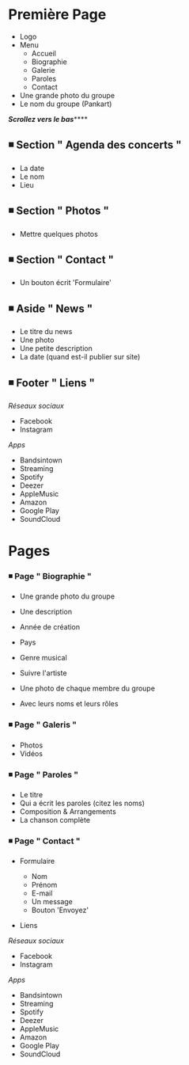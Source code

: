 # Première Page

* Logo 
* Menu
  * Accueil
  * Biographie
  * Galerie
  * Paroles
  * Contact
* Une grande photo du groupe
* Le nom du groupe (Pankart)

***********Scrollez vers le bas***************

## ◾ Section " Agenda des concerts "

* La date 
* Le nom 
* Lieu

## ◾ Section " Photos "

* Mettre quelques photos

## ◾ Section " Contact "

* Un bouton écrit 'Formulaire'

## ◾ Aside " News "

* Le titre du news
* Une photo
* Une petite description
* La date (quand est-il publier sur site)

## ◾ Footer " Liens "

_Réseaux sociaux_

* Facebook
* Instagram

_Apps_

* Bandsintown
* Streaming
* Spotify
* Deezer
* AppleMusic
* Amazon
* Google Play
* SoundCloud

# Pages

### ◾ Page " Biographie "

* Une grande photo du groupe
* Une description 
* Année de création
* Pays
* Genre musical
* Suivre l'artiste 

* Une photo de chaque membre du groupe 
* Avec leurs noms et leurs rôles

### ◾ Page " Galeris "

* Photos
* Vidéos

### ◾ Page " Paroles "

* Le titre 
* Qui a écrit les paroles (citez les noms)
* Composition & Arrangements
* La chanson complète

### ◾ Page " Contact "

* Formulaire
  * Nom
  * Prénom
  * E-mail
  * Un message
  * Bouton 'Envoyez'

* Liens

_Réseaux sociaux_

* Facebook
* Instagram

_Apps_

* Bandsintown
* Streaming
* Spotify
* Deezer
* AppleMusic
* Amazon
* Google Play
* SoundCloud
